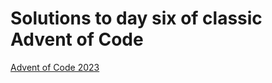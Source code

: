 # Solutions to day six of classic Advent of Code

[Advent of Code 2023](https://adventofcode.com/2023)